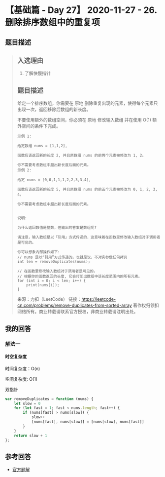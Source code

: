 

# 【基础篇 - Day 27】 2020-11-27 - 26. 删除排序数组中的重复项

## 题目描述

> ## 入选理由
>
> 1. 了解快慢指针
>
> ## 题目描述
>
> 给定一个排序数组，你需要在 原地 删除重复出现的元素，使得每个元素只出现一次，返回移除后数组的新长度。
>
> 不要使用额外的数组空间，你必须在 原地 修改输入数组 并在使用 O(1) 额外空间的条件下完成。
>
>  
>
> ```
> 示例 1:
> 
> 给定数组 nums = [1,1,2], 
> 
> 函数应该返回新的长度 2, 并且原数组 nums 的前两个元素被修改为 1, 2。 
> 
> 你不需要考虑数组中超出新长度后面的元素。
> 示例 2:
> 
> 给定 nums = [0,0,1,1,1,2,2,3,3,4],
> 
> 函数应该返回新的长度 5, 并且原数组 nums 的前五个元素被修改为 0, 1, 2, 3, 4。
> 
> 你不需要考虑数组中超出新长度后面的元素。
>  
> 
> 说明:
> 
> 为什么返回数值是整数，但输出的答案是数组呢?
> 
> 请注意，输入数组是以「引用」方式传递的，这意味着在函数里修改输入数组对于调用者是可见的。
> 
> 你可以想象内部操作如下:
> // nums 是以“引用”方式传递的。也就是说，不对实参做任何拷贝
> int len = removeDuplicates(nums);
> 
> // 在函数里修改输入数组对于调用者是可见的。
> // 根据你的函数返回的长度, 它会打印出数组中该长度范围内的所有元素。
> for (int i = 0; i < len; i++) {
>     print(nums[i]);
> }
> ```
>
> 来源：力扣（LeetCode）
> 链接：https://leetcode-cn.com/problems/remove-duplicates-from-sorted-array
> 著作权归领扣网络所有。商业转载请联系官方授权，非商业转载请注明出处。

## 我的回答

### 解法一

#### 时空复杂度

时间复杂度：O(n)

空间复杂度:   O(1)

双指针

```js
var removeDuplicates = function (nums) {
    let slow = 0
    for (let fast = 1; fast < nums.length; fast++) {
        if (nums[fast] > nums[slow]) {
            slow++
            [nums[fast], nums[slow]] = [nums[slow], nums[fast]]
        }
    }
    return slow + 1
};
```



## 参考回答

- [官方题解](https://github.com/leetcode-pp/91alg-2/blob/master/solution/basic/d27.remove-duplicates-from-sorted-array.md)
